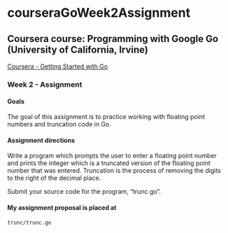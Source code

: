 # courseraGoWeek2Assignment
## Coursera course: Programming with Google Go (University of California, Irvine) 

[Coursera - Getting Started with Go](https://www.coursera.org/learn/golang-getting-started/home/welcome)

### Week 2 - Assignment

#### Goals

The goal of this assignment is to practice working with floating point numbers and truncation code in Go.

#### Assignment directions

Write a program which prompts the user to enter a floating point number and prints the integer which is a truncated version of the floating point number that was entered. Truncation is the process of removing the digits to the right of the decimal place.

Submit your source code for the program, “trunc.go”.

#### My assignment proposal is placed at
```sh
trunc/trunc.go
```